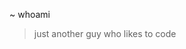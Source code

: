 <!-- ![](.png) -->

~ whoami
> just another guy who likes to code



<!-- > for more information about me -> [https://a.net](https://a.net) -->
